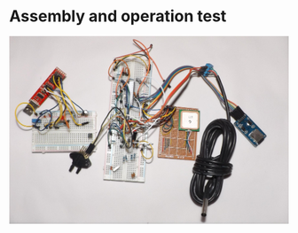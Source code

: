 # Assembly and operation test

![3D Render](https://raw.githubusercontent.com/mc-ireiser/termoDaQ/master/Test/Protoboard%20Assembly.jpg)

